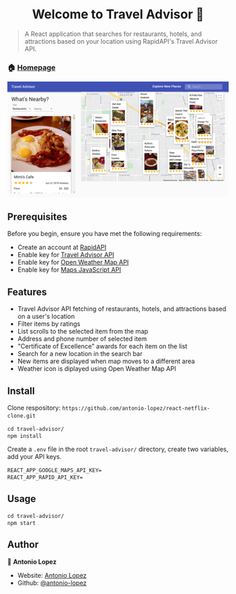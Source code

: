 <h1 align="center">Welcome to Travel Advisor 👋</h1>
<p>
</p>

> A React application that searches for restaurants, hotels, and attractions based on your location using RapidAPI's Travel Advisor API.

### 🏠 [Homepage](https://antonio-netflix-clone.netlify.app/)

![screenshot](/uploads/travel_advisor_screenshot.png?raw=true)

## Prerequisites

Before you begin, ensure you have met the following requirements:

- Create an account at [RapidAPI](https://rapidapi.com/hub)
- Enable key for [Travel Advisor API](https://rapidapi.com/apidojo/api/travel-advisor/)
- Enable key for [Open Weather Map API](https://rapidapi.com/community/api/open-weather-map/)
- Enable key for [Maps JavaScript API ](https://developers.google.com/maps/documentation/javascript/get-api-key)

## Features

- Travel Advisor API fetching of restaurants, hotels, and attractions based on a user's location
- Filter items by ratings
- List scrolls to the selected item from the map
- Address and phone number of selected item
- "Certificate of Excellence" awards for each item on the list
- Search for a new location in the search bar
- New items are displayed when map moves to a different area
- Weather icon is diplayed using Open Weather Map API

## Install

Clone respository: `https://github.com/antonio-lopez/react-netflix-clone.git`

```
cd travel-advisor/
npm install
```

Create a `.env` file in the root `travel-advisor/` directory, create two variables, add your API keys.

```
REACT_APP_GOOGLE_MAPS_API_KEY=
REACT_APP_RAPID_API_KEY=
```

## Usage

```
cd travel-advisor/
npm start
```

## Author

👤 **Antonio Lopez**

- Website: [Antonio Lopez](https://www.antoniolopez.me/)
- Github: [@antonio-lopez](https://github.com/antonio-lopez)
